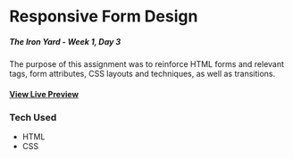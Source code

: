 # Responsive Form Design
##### The Iron Yard - Week 1, Day 3

The purpose of this assignment was to reinforce HTML forms and relevant tags, form attributes, CSS layouts and techniques, as well as transitions. 

#### [View Live Preview](https://tomgobich.github.io/tiy_week1_day3_responsive_form_design/)

### Tech Used

* HTML
* CSS


